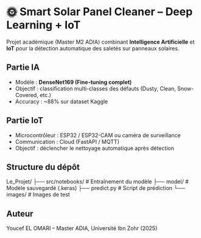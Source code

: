 # 🌞 Smart Solar Panel Cleaner – Deep Learning + IoT

Projet académique (Master M2 ADIA) combinant **Intelligence Artificielle** et **IoT** pour la détection automatique des saletés sur panneaux solaires.

## Partie IA
- Modèle : **DenseNet169 (Fine-tuning complet)**
- Objectif : classification multi-classes des défauts (Dusty, Clean, Snow-Covered, etc.)
- Accuracy : ~88% sur dataset Kaggle

## Partie IoT
- Microcontrôleur : ESP32 / ESP32-CAM ou caméra de surveillance
- Communication : Cloud (FastAPI / MQTT)
- Objectif : déclencher le nettoyage automatique après détection

## Structure du dépôt
Le_Projet/
├── src/notebooks/ # Entraînement du modèle
├── model/ # Modèle sauvegardé (.keras)
├── predict.py # Script de prédiction
└── images/ # Images de test

## Auteur

Youcef EL OMARI – Master ADIA, Université Ibn Zohr (2025)